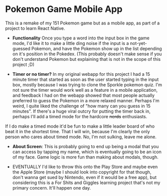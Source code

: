 # Pokemon Game Mobile App

This is a remake of my 151 Pokemon game but as a mobile app, as part of a project to learn React Native.

* __Functionality__ Once you type a word into the input box in the game mode, I'd like it to make a little ding noise if the input is a not-yet-guessed Pokemon, and have the Pokemon show up in the list depending on it's position in the Pokedex. (This probably doesn't make sense if you don't understand Pokemon but explaining that is not in the scope of this project ;D)

* __Timer or no timer?__ In my original webapp for this project I had a 15 minute timer that started as soon as the user started typing in the input box, mostly because I was trying to clone the Sporkle pokemon quiz. I'm not sure the timer would work well as a feature in a mobile application, and feedback I had on the webapp showed that most people actually preferred to guess the Pokemon in a more relaxed manner. Perhaps I'm weird, I quite liked the challenge of "how many can you guess in 15 minutes". If there's a huge viral outcry for putting the timer back in, perhaps I'll add a timed mode for the hardcore ~~nerds~~ enthusiasts.

If I do make a timed mode it'd be fun to make a little leader board of who beat it in the shortest time. That I will win, because I'm clearly the only person who cares about timed mode. No, I'm not sulking, leave me alone.

* __About Screen__: This is probably going to end up being a modal that you can access by tapping my name, which is eventually going to be an icon of my face. Game logic is more fun than making about modals, though.

* EVENTUALLY I'd like to throw this onto the Play Store and maybe even the Apple Store (maybe I should look into copyright for that though, don't wanna get sued by Nintendo, even if it would be a free app), but considering this is a For Shits and Giggles learning project that's not my primary concern. It'll happen one day.